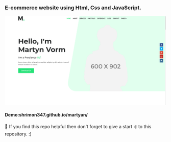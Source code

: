 ### E-commerce website using Html, Css and JavaScript.

![E-commerce website](https://github.com/shrimon347/martyan/blob/master/Capture.PNG?raw=true)

#### Demo:shrimon347.github.io/martyan/

🙏 If you find this repo helpful then don't forget to give a start ❇️ to this repository. :)
